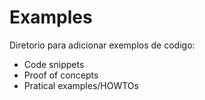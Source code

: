 # Examples

Diretorio para adicionar exemplos de codigo:

* Code snippets
* Proof of concepts
* Pratical examples/HOWTOs
